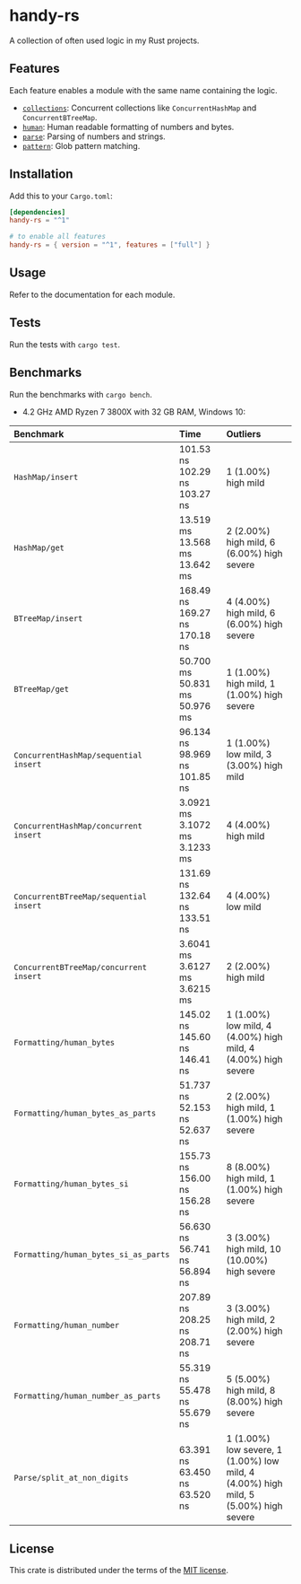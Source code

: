 # handy-rs

A collection of often used logic in my Rust projects.

## Features

Each feature enables a module with the same name containing the logic.

* [`collections`](./src/collections.rs): Concurrent collections like `ConcurrentHashMap` and `ConcurrentBTreeMap`.
* [`human`](./src/human.rs): Human readable formatting of numbers and bytes.
* [`parse`](./src/parse.rs): Parsing of numbers and strings.
* [`pattern`](./src/pattern.rs): Glob pattern matching.

## Installation

Add this to your `Cargo.toml`:

```toml
[dependencies]
handy-rs = "^1"

# to enable all features
handy-rs = { version = "^1", features = ["full"] }
```

## Usage

Refer to the documentation for each module.

## Tests

Run the tests with `cargo test`.

## Benchmarks

Run the benchmarks with `cargo bench`.

* 4.2 GHz AMD Ryzen 7 3800X with 32 GB RAM, Windows 10:

| Benchmark                             | Time                                       | Outliers                                                     |
| :------------------------------------ | :----------------------------------------- | :----------------------------------------------------------- |
| `HashMap/insert`                      | 101.53 ns 102.29 ns 103.27 ns              | 1 (1.00%) high mild                                        |
| `HashMap/get`                       | 13.519 ms 13.568 ms 13.642 ms              | 2 (2.00%) high mild, 6 (6.00%) high severe                   |
| `BTreeMap/insert`                   | 168.49 ns 169.27 ns 170.18 ns              | 4 (4.00%) high mild, 6 (6.00%) high severe                   |
| `BTreeMap/get`                      | 50.700 ms 50.831 ms 50.976 ms              | 1 (1.00%) high mild, 1 (1.00%) high severe                   |
| `ConcurrentHashMap/sequential insert` | 96.134 ns 98.969 ns 101.85 ns              | 1 (1.00%) low mild, 3 (3.00%) high mild                    |
| `ConcurrentHashMap/concurrent insert` | 3.0921 ms 3.1072 ms 3.1233 ms              | 4 (4.00%) high mild                                        |
| `ConcurrentBTreeMap/sequential insert`| 131.69 ns 132.64 ns 133.51 ns              | 4 (4.00%) low mild                                         |
| `ConcurrentBTreeMap/concurrent insert`| 3.6041 ms 3.6127 ms 3.6215 ms              | 2 (2.00%) high mild                                        |
| `Formatting/human_bytes`            | 145.02 ns 145.60 ns 146.41 ns              | 1 (1.00%) low mild, 4 (4.00%) high mild, 4 (4.00%) high severe |
| `Formatting/human_bytes_as_parts`   | 51.737 ns 52.153 ns 52.637 ns              | 2 (2.00%) high mild, 1 (1.00%) high severe                   |
| `Formatting/human_bytes_si`         | 155.73 ns 156.00 ns 156.28 ns              | 8 (8.00%) high mild, 1 (1.00%) high severe                   |
| `Formatting/human_bytes_si_as_parts`| 56.630 ns 56.741 ns 56.894 ns              | 3 (3.00%) high mild, 10 (10.00%) high severe                  |
| `Formatting/human_number`           | 207.89 ns 208.25 ns 208.71 ns              | 3 (3.00%) high mild, 2 (2.00%) high severe                   |
| `Formatting/human_number_as_parts`  | 55.319 ns 55.478 ns 55.679 ns              | 5 (5.00%) high mild, 8 (8.00%) high severe                   |
| `Parse/split_at_non_digits`         | 63.391 ns 63.450 ns 63.520 ns              | 1 (1.00%) low severe, 1 (1.00%) low mild, 4 (4.00%) high mild, 5 (5.00%) high severe |

## License

This crate is distributed under the terms of the [MIT license](LICENSE).
